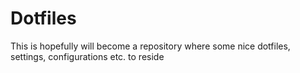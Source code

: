 # Dotfiles

This is hopefully will become a repository where some nice dotfiles, settings, configurations etc. to reside
